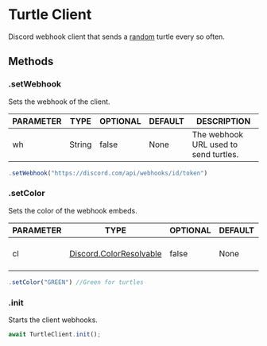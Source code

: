 # Turtle Client
Discord webhook client that sends a [random](/turtle-api?id=.random) turtle every so often.

## Methods
### .setWebhook
Sets the webhook of the client.

PARAMETER | TYPE | OPTIONAL | DEFAULT | DESCRIPTION
------ | ------ | ------ | ------ | ------
wh | String | false | None | The webhook URL used to send turtles.

```js
.setWebhook("https://discord.com/api/webhooks/id/token")
```

### .setColor
Sets the color of the webhook embeds.

PARAMETER | TYPE | OPTIONAL | DEFAULT | DESCRIPTION
------ | ------ | ------ | ------ | ------
cl | [Discord.ColorResolvable](https://discord.js.org/#/docs/main/stable/typedef/ColorResolvable) | false | None | The color used on the embeds.

```js
.setColor("GREEN") //Green for turtles
```

### .init
Starts the client webhooks.

```js
await TurtleClient.init();
```